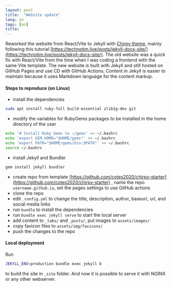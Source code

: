 ```yaml
---
layout: post
title:  "Website update"
lang: en
tags: [en]
title: 
---
```


Reworked the website from React/Vite to Jekyll with [Chirpy theme](https://github.com/cotes2020/jekyll-theme-chirpy/), mainly following this tutorial [https://technotim.live/posts/jekyll-docs-site/](https://technotim.live/posts/jekyll-docs-site/).
The old website was a quick fix with React/Vite from the time when I was coding a frontend with the same Vite template.  The new website is built with Jekyll and still hosted on GitHub Pages and use CD with GitHub Actions. 
Content in Jekyll is easier to maintain because it uses Markdown language for the content markup.


#### Steps to reproduce (on Linux)

- install the dependencies
```bash
sudo apt install ruby-full build-essential zlib1g-dev git
```
- modify the variables for RubyGems packages to be installed in the home directory of the user
```bash
echo '# Install Ruby Gems to ~/gems' >> ~/.bashrc
echo 'export GEM_HOME="$HOME/gems"' >> ~/.bashrc
echo 'export PATH="$HOME/gems/bin:$PATH"' >> ~/.bashrc
source ~/.bashrc
```
- install Jekyll and Bundler
```bash
gem install jekyll bundler
```

- create repo from template [https://github.com/cotes2020/chirpy-starter](https://github.com/cotes2020/chirpy-starter) , name the repo `username.github.io`, set the pages settings to use GitHub actions
- clone the repo
- edit `_config.yml` to change the title, description, author, baseurl, url, and social media links
- run `bundle` to install the dependencies
- run `bundle exec jekyll serve` to start the local server
- add content to `_tabs/` and `_posts/`, put images to `assets/images/`
- copy favicon files to `assets/img/favicons/`
- push the changes to the repo

#### Local deployment

Run 
```bash
JEKYLL_ENV=production bundle exec jekyll b
```
to build the site in `_site` folder. And now it is possible to serve it with NGINX or any other webserver.